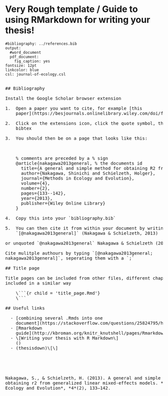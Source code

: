 Very Rough template / Guide to using RMarkdown for writing your thesis\!
================

    #bibliography: ../references.bib
    output:
      #word_document
      pdf_document:
        fig_caption: yes
    fontsize: 12pt
    linkcolor: blue
    csl: journal-of-ecology.csl

<pre>

## Bibliography

Install the Google Scholar browser extension

1.  Open a paper you want to cite, for example [this
    paper](https://besjournals.onlinelibrary.wiley.com/doi/full/10.1111/j.2041-210x.2012.00261.x)

2.  Click on the extensions icon, click the quote symbol, then click
    bibtex

3.  You should then be on a page that looks like this:

<!-- end list -->

    % comments are preceded by a % sign
    @article{nakagawa2013general, % the documents id
      title={A general and simple method for obtaining R2 from generalized linear mixed-effects models},
      author={Nakagawa, Shinichi and Schielzeth, Holger},
      journal={Methods in Ecology and Evolution},
      volume={4},
      number={2},
      pages={133--142},
      year={2013},
      publisher={Wiley Online Library}
    }

4.  Copy this into your `bibliography.bib`

5.  You can then cite it from within your document by writing:
    `[@nakagawa2013general]` (Nakagawa & Schielzeth, 2013)

or unquoted `@nakagawa2013general` Nakagawa & Schielzeth (2013)

Cite mulitple authours by typing `[@nakagawa2013general;
nakagawa2013general]`, seperating them with a `;`

## Title page

Title pages can be included from other files, different chapters can be
included in a similar way

    \```{r child = 'title_page.Rmd'}
    \```

## Useful links

  - [combining several .Rmds into one
    document](https://stackoverflow.com/questions/25824795/how-to-combine-two-rmarkdown-rmd-files-into-a-single-output)
  - [Rmarkdown
    guide](http://kbroman.org/knitr_knutshell/pages/Rmarkdown.html)
  - \[Writing your thesis with R Markdown\]
    (<https://rosannavanhespenresearch.wordpress.com/2016/02/03/writing-your-thesis-with-r-markdown-1-getting-started/>)
  - (thesisdown)\[<https://github.com/ismayc/thesisdown>\]

<div id="refs" class="references">

<div id="ref-nakagawa2013general">

Nakagawa, S., & Schielzeth, H. (2013). A general and simple method for
obtaining r2 from generalized linear mixed-effects models. *Methods in
Ecology and Evolution*, *4*(2), 133–142.

</div>

</div>
